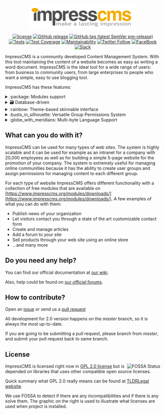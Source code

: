 <p align="center">
	<a href="https://impresscms.org" target="_blank">
		<img src="https://github.com/ImpressCMS/impresscms/blob/master/htdocs/uploads/imagemanager/logos/img482278e29e81c.png?raw=true" alt="ImpressCMS">
	</a>
</p>
<p align="center">
<a href="https://github.com/ImpressCMS/impresscms/blob/master/LICENSE"><img src="https://img.shields.io/badge/dynamic/json.svg?label=license&amp;url=https%3A%2F%2Fraw.githubusercontent.com%2FImpressCMS%2Fimpresscms%2Fmaster%2Fcomposer.json&amp;query=license&amp;maxAge=86400" alt="license" /></a> <a href="github.com/ImpressCMS/impresscms/releases/latest"><img src="https://img.shields.io/github/release/ImpressCMS/impresscms.svg?maxAge=86400&amp;logo=github&amp;logoColor=white&amp;label=latest%20release" alt="GitHub release" /></a> <a href="https://github.com/ImpressCMS/impresscms/releases"><img src="https://img.shields.io/packagist/vpre/impresscms/impresscms.svg?label=preview&amp;logo=github" alt="GitHub tag (latest SemVer pre-release)" /></a> <a href=""><img src="https://github.com/ImpressCMS/impresscms/workflows/.github/workflows/test.yml/badge.svg?branch=master" alt="Tests" /></a> <a href="https://codeclimate.com/github/ImpressCMS/impresscms/test_coverage"><img src="https://api.codeclimate.com/v1/badges/b27536db6688e64deef8/test_coverage" alt="Test Coverage" /></a> <a href="https://codeclimate.com/github/ImpressCMS/impresscms/maintainability"><img src="https://api.codeclimate.com/v1/badges/b27536db6688e64deef8/maintainability" alt="Maintainability" /></a> <a href="https://twitter.com/ImpressCMS"><img src="https://img.shields.io/twitter/follow/ImpressCMS.svg?color=%2338A1F3&amp;label=twitter&amp;style=flat&amp;logo=twitter" alt="Twitter Follow" /></a> <a href="https://www.facebook.com/ImpressCMS/"><img src="https://img.shields.io/badge/facebook-%3F%3F%3F-%233C5A99.svg?logo=facebook" alt="FaceBook" /></a> <a href="http://invite.impresscms.org"><img src="http://invite.impresscms.org/badge.svg" alt="Slack" /></a> 
</p>

ImpressCMS is a community developed Content Management System. With this tool maintaining the content of a website becomes as easy as writing a word document. ImpressCMS is the ideal tool for a wide range of users: from business to community users, from large enterprises to people who want a simple, easy to use blogging tool.

ImpressCMS has these features:
<details>
	<summary>:package: Modules support</summary>
	<blockquote>Website content is managed by separate content modules/web applications. Simply install the module which has the features you need: a news module, forum module, photo album module, there are many many third party modules to choose from.</blockquote>
</details>
<details>
	<summary>🗃️ Database-driven</summary>
	<blockquote>ImpressCMS uses a database to store the data required for running your ImpressCMS site. MySQL and MariaDB is currently supported. Support for other DBMS's is coming soon.</blockquote>
</details>
<details>
	<summary>:rainbow: Theme-based skinnable interface</summary>
	<blockquote>ImpressCMS is driven by a powerful theme system. Both admins and users can change the look of the entire web site with just a click of a mouse. There are also hundreds of quality themes available for download!</blockquote>
</details>
<details>
	<summary>:busts_in_silhouette: Versatile Group Permissions System</summary>
	<blockquote>Powerful and user-friendly permissions system which enables administrators to set permissions by group for any registered or all anoymous users.</blockquote>
</details>
<details>
	<summary>:globe_with_meridians: Multi-byte Language Support</summary>
	<blockquote>Fully supports multi-byte languages, including Japanese, Simplified and Traditional Chinese, Korean, etc.</blockquote>
</details>

## What can you do with it?

ImpressCMS can be used for many types of web sites. The system is highly scalable and it can be used for example as an intranet for a company with 20,000 employees as well as for building a simple 5-page website for the promotion of your company. 
The system is extremely useful for managing online communities because it has the ability to create user groups and assign permissions for managing content to each different group.

For each type of website ImpressCMS offers different functionality with a collection of free modules that are available on [https://www.impresscms.org/modules/downloads/](https://www.impresscms.org/modules/downloads/). A few examples of what you can do with them:

* Publish news of your organization
* Let visitors contact you through a state of the art customizable contact form
* Create and manage articles
* Add a forum to your site
* Sell products through your web site using an online store
* ...and many more

## Do you need any help?

You can find our official documentation at [our wiki](https://www.impresscms.org/modules/simplywiki/). 

Also, help could be found on [our official forums](https://www.impresscms.org/modules/iforum/).

## How to contribute?

Open an [issue](https://github.com/ImpressCMS/impresscms/issues/new) or send us a [pull request](https://github.com/ImpressCMS/impresscms/pulls)

All development for 2.0 version happens on the *master* branch, so it is always the most up-to-date. 

If you are going to be submitting a pull request, please branch from *master*, and submit your pull request back to same branch.

## License

<a href="https://app.fossa.io/projects/git%2Bgithub.com%2FImpressCMS%2Fimpresscms?ref=badge_large"><img src="https://app.fossa.io/api/projects/git%2Bgithub.com%2FImpressCMS%2Fimpresscms.svg?type=large" alt="FOSSA Status" align="right" /></a>
ImpressCMS is licensed right now in <a href="https://github.com/ImpressCMS/impresscms/blob/master/LICENSE">GPL 2.0 license</a> but is depended on libraries that uses other compatible open source licenses.

Quick summary what GPL 2.0 really means can be found at [TLDRLegal website](https://tldrlegal.com/license/gnu-general-public-license-v2).

We use FOSSA to detect if there are any incompatibilities and if there is any solve them. The graphic on the right is used to iliustrate what licenses are used when project is installed.
